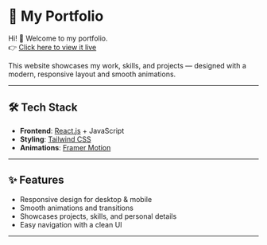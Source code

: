 # 💼 My Portfolio

Hi! 👋 Welcome to my portfolio.  
👉 [Click here to view it live](https://nhinhiii.github.io/My-Portfolio/) 

This website showcases my work, skills, and projects — designed with a modern, responsive layout and smooth animations.  

---

## 🛠️ Tech Stack

- **Frontend**: [React.js](https://reactjs.org/) + JavaScript  
- **Styling**: [Tailwind CSS](https://tailwindcss.com/)  
- **Animations**: [Framer Motion](https://www.framer.com/motion/)  

---

## ✨ Features

- Responsive design for desktop & mobile  
- Smooth animations and transitions  
- Showcases projects, skills, and personal details  
- Easy navigation with a clean UI  

---
